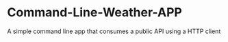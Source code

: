 # Command-Line-Weather-APP
A simple command line app that consumes a public API using a HTTP client
